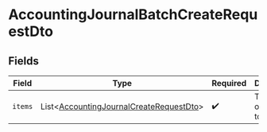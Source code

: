 # AccountingJournalBatchCreateRequestDto


## Fields

| Field                                                                                                    | Type                                                                                                     | Required                                                                                                 | Description                                                                                              |
| -------------------------------------------------------------------------------------------------------- | -------------------------------------------------------------------------------------------------------- | -------------------------------------------------------------------------------------------------------- | -------------------------------------------------------------------------------------------------------- |
| `items`                                                                                                  | List\<[AccountingJournalCreateRequestDto](../../models/components/AccountingJournalCreateRequestDto.md)> | :heavy_check_mark:                                                                                       | The batch of journals to create                                                                          |